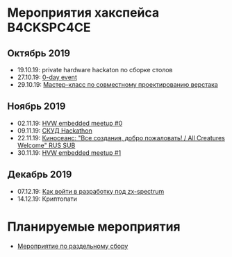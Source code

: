 # Мероприятия хакспейса B4CKSPC4CE

## Октябрь 2019

* 19.10.19: private hardware hackaton по сборке столов
* 27.10.19: [0-day event](/0day)
* 29.10.19: [Мастер-класс по совместному проектированию верстака](/fusion_hackathon)

## Ноябрь 2019

* 02.11.19: [HVW embedded meetup #0](/hvw_meetup_0)
* 09.11.19: [СКУД Hackathon](/acs_hackathon)
* 22.11.19: [Киносеанс: "Все создания, добро пожаловать! / All Creatures Welcome" RUS SUB](/mps/mps0_AllCreaturesWelcome)
* 30.11.19: [HVW embedded meetup #1](/hvw_meetup_1)

## Декабрь 2019

* 07.12.19: [Как войти в разработку под zx-spectrum](/spectrum_mc_0)
* 14.12.19: Криптопати

# Планируемые мероприятия

* [Мероприятие по раздельному сбору](/separate_gc_0)
